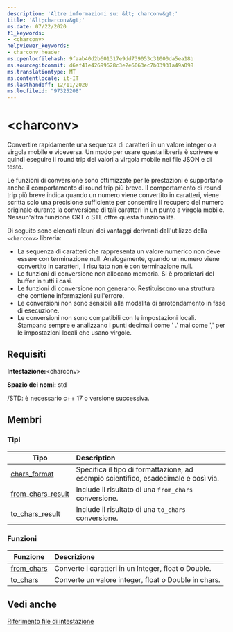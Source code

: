 ```yaml
---
description: 'Altre informazioni su: &lt; charconv&gt;'
title: '&lt;charconv&gt;'
ms.date: 07/22/2020
f1_keywords:
- <charconv>
helpviewer_keywords:
- charconv header
ms.openlocfilehash: 9faab40d2b601317e9dd739053c31000da5ea18b
ms.sourcegitcommit: d6af41e42699628c3e2e6063ec7b03931a49a098
ms.translationtype: MT
ms.contentlocale: it-IT
ms.lasthandoff: 12/11/2020
ms.locfileid: "97325208"
---
```

# <a name="ltcharconvgt"></a>&lt;charconv&gt;

Convertire rapidamente una sequenza di caratteri in un valore integer o a virgola mobile e viceversa.
Un modo per usare questa libreria è scrivere e quindi eseguire il round trip dei valori a virgola mobile nei file JSON e di testo.

Le funzioni di conversione sono ottimizzate per le prestazioni e supportano anche il comportamento di round trip più breve. Il comportamento di round trip più breve indica quando un numero viene convertito in caratteri, viene scritta solo una precisione sufficiente per consentire il recupero del numero originale durante la conversione di tali caratteri in un punto a virgola mobile. Nessun'altra funzione CRT o STL offre questa funzionalità.

Di seguito sono elencati alcuni dei vantaggi derivanti dall'utilizzo della `<charconv>` libreria:

- La sequenza di caratteri che rappresenta un valore numerico non deve essere con terminazione null. Analogamente, quando un numero viene convertito in caratteri, il risultato non è con terminazione null.
- Le funzioni di conversione non allocano memoria. Si è proprietari del buffer in tutti i casi.
- Le funzioni di conversione non generano. Restituiscono una struttura che contiene informazioni sull'errore.
- Le conversioni non sono sensibili alla modalità di arrotondamento in fase di esecuzione.
- Le conversioni non sono compatibili con le impostazioni locali. Stampano sempre e analizzano i punti decimali come ' .' mai come ',' per le impostazioni locali che usano virgole.

## <a name="requirements"></a>Requisiti

**Intestazione:**\<charconv>

**Spazio dei nomi:** std

/STD: è necessario c++ 17 o versione successiva.

## <a name="members"></a>Membri

### <a name="types"></a>Tipi

| Tipo | Description |
|-|:-|
| [chars_format](chars-format-class.md) | Specifica il tipo di formattazione, ad esempio scientifico, esadecimale e così via. |
| [from_chars_result](from-chars-result-structure.md) | Include il risultato di una `from_chars` conversione. |
| [to_chars_result](to-chars-result-structure.md) | Include il risultato di una `to_chars` conversione. |

### <a name="functions"></a>Funzioni

| Funzione | Descrizione |
|-|:-|
| [from_chars](charconv-functions.md#from_chars) | Converte i caratteri in un Integer, float o Double. |
| [to_chars](charconv-functions.md#to_chars)| Converte un valore integer, float o Double in chars. |

## <a name="see-also"></a>Vedi anche

[Riferimento file di intestazione](cpp-standard-library-header-files.md)

